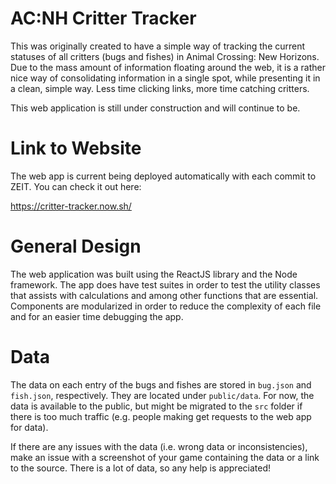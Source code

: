 # AC:NH Critter Tracker

This was originally created to have a simple way of tracking the current statuses of all critters (bugs and fishes) in Animal Crossing: New Horizons. Due to the mass amount of information floating around the web, it is a rather nice way of consolidating information in a single spot, while presenting it in a clean, simple way. Less time clicking links, more time catching critters.

This web application is still under construction and will continue to be.

# Link to Website

The web app is current being deployed automatically with each commit to ZEIT. You can check it out here:

https://critter-tracker.now.sh/

# General Design

The web application was built using the ReactJS library and the Node framework. The app does have test suites in order to test the utility classes that assists with calculations and among other functions that are essential. Components are modularized in order to reduce the complexity of each file and for an easier time debugging the app.

# Data

The data on each entry of the bugs and fishes are stored in `bug.json` and `fish.json`, respectively. They are located under `public/data`. For now, the data is available to the public, but might be migrated to the `src` folder if there is too much traffic (e.g. people making get requests to the web app for data).

If there are any issues with the data (i.e. wrong data or inconsistencies), make an issue with a screenshot of your game containing the data or a link to the source. There is a lot of data, so any help is appreciated!

